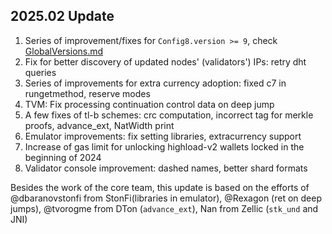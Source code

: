 ## 2025.02 Update
1. Series of improvement/fixes for `Config8.version >= 9`, check [GlobalVersions.md](./doc/GlobalVersions.md)
2. Fix for better discovery of updated nodes' (validators') IPs: retry dht queries
3. Series of improvements for extra currency adoption: fixed c7 in rungetmethod, reserve modes
4. TVM: Fix processing continuation control data on deep jump
5. A few fixes of tl-b schemes: crc computation, incorrect tag for merkle proofs, advance_ext, NatWidth print
6. Emulator improvements: fix setting libraries,  extracurrency support
7. Increase of gas limit for unlocking highload-v2 wallets locked in the beginning of 2024
8. Validator console improvement: dashed names, better shard formats


Besides the work of the core team, this update is based on the efforts of  @dbaranovstonfi from StonFi(libraries in emulator), @Rexagon (ret on deep jumps), @tvorogme from DTon (`advance_ext`), Nan from Zellic (`stk_und` and JNI)
